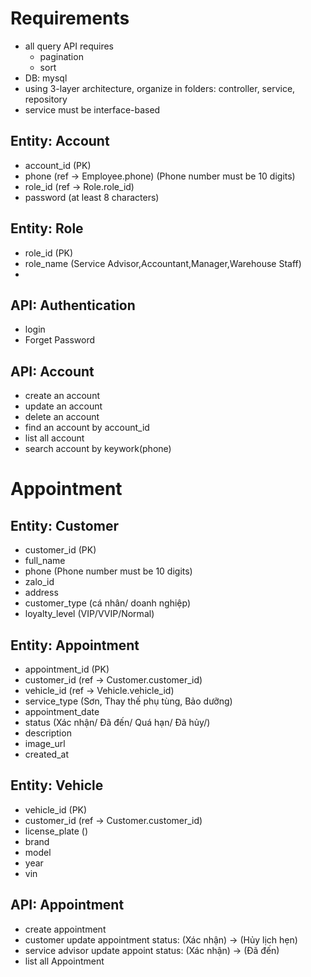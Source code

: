 # Requirements
- all query API requires
  - pagination
  - sort
- DB: mysql
- using 3-layer architecture, organize in folders: controller, service, repository
- service must be interface-based

## Entity: Account
- account_id (PK)
- phone (ref -> Employee.phone) (Phone number must be 10 digits)
- role_id (ref -> Role.role_id)
- password (at least 8 characters)
## Entity: Role
- role_id (PK)
- role_name (Service Advisor,Accountant,Manager,Warehouse Staff)
-
## API: Authentication
- login
- Forget Password

## API: Account
- create an account
- update an account
- delete an account
- find an account by account_id
- list all account
- search account by keywork(phone)

# Appointment
## Entity: Customer
- customer_id (PK)
- full_name
- phone (Phone number must be 10 digits)
- zalo_id
- address 
- customer_type (cá nhân/ doanh nghiệp)
- loyalty_level (VIP/VVIP/Normal)

## Entity: Appointment
- appointment_id (PK)
- customer_id (ref -> Customer.customer_id)
- vehicle_id (ref -> Vehicle.vehicle_id)
- service_type (Sơn, Thay thế phụ tùng, Bảo dưỡng)
- appointment_date
- status (Xác nhận/ Đã đến/ Quá hạn/ Đã hủy/)
- description
- image_url
- created_at

## Entity: Vehicle
- vehicle_id (PK)
- customer_id (ref -> Customer.customer_id)
- license_plate ()
- brand 
- model
- year
- vin 

## API: Appointment
- create appointment 
- customer update appointment status: (Xác nhận) -> (Hủy lịch hẹn)
- service advisor update appoint status: (Xác nhận) -> (Đã đến)
- list all Appointment
